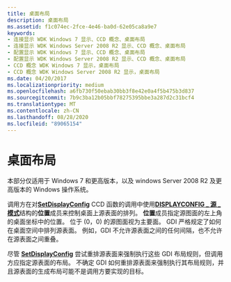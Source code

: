 ```yaml
---
title: 桌面布局
description: 桌面布局
ms.assetid: f1c074ec-2fce-4e46-ba0d-62e05ca8a9e7
keywords:
- 连接显示 WDK Windows 7 显示、CCD 概念、桌面布局
- 连接显示 WDK Windows Server 2008 R2 显示、CCD 概念、桌面布局
- 配置显示 WDK Windows 7 显示、CCD 概念、桌面布局
- 配置显示 WDK Windows Server 2008 R2 显示、CCD 概念、桌面布局
- CCD 概念 WDK Windows 7 显示，桌面布局
- CCD 概念 WDK Windows Server 2008 R2 显示，桌面布局
ms.date: 04/20/2017
ms.localizationpriority: medium
ms.openlocfilehash: a6fb730f50ebab30bb3f8e42e0a4f5b475b3d837
ms.sourcegitcommit: 7b9c3ba12b05bbf78275395bbe3a287d2c31bcf4
ms.translationtype: MT
ms.contentlocale: zh-CN
ms.lasthandoff: 08/28/2020
ms.locfileid: "89065154"
---
```

# <a name="desktop-layout"></a>桌面布局


本部分仅适用于 Windows 7 和更高版本，以及 windows Server 2008 R2 及更高版本的 Windows 操作系统。

调用方在对[**SetDisplayConfig**](/windows/desktop/api/winuser/nf-winuser-setdisplayconfig) CCD 函数的调用中使用[**DISPLAYCONFIG \_ 源 \_ 模式**](/windows/desktop/api/wingdi/ns-wingdi-displayconfig_source_mode)结构的**位置**成员来控制桌面上源表面的排列。 **位置**成员指定源图面的左上角的桌面坐标中的位置。 位于 (0，0) 的源图面视为主要面。 GDI 严格规定了如何在桌面空间中排列源表面。 例如，GDI 不允许源表面之间的任何间隔，也不允许在源表面之间重叠。

尽管 [**SetDisplayConfig**](/windows/desktop/api/winuser/nf-winuser-setdisplayconfig) 尝试重排源表面来强制执行这些 GDI 布局规则，但调用方应指定源表面的布局。 不确定 GDI 如何重排源表面来强制执行其布局规则，并且源表面的生成布局可能不是调用方要实现的目标。

 

